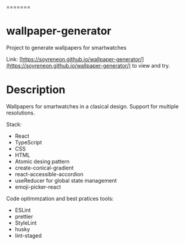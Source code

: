 =======

# wallpaper-generator

Project to generate wallpapers for smartwatches

Link: [https://soyreneon.github.io/wallpaper-generator/](https://soyreneon.github.io/wallpaper-generator/) to view and try.

# Description

Wallpapers for smartwatches in a clasical design. Support for multiple resolutions.

Stack:

- React
- TypeScript
- CSS
- HTML
- Atomic desing pattern
- create-conical-gradient
- react-accessible-accordion
- useReducer for global state management
- emoji-picker-react

Code optimmzation and best pratices tools:

- ESLint
- prettier
- StyleLint
- husky
- lint-staged
